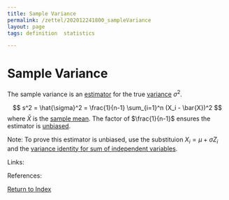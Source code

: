 ```yaml
---
title: Sample Variance
permalink: /zettel/202012241800_sampleVariance
layout: page
tags: definition  statistics

---
```

# Sample Variance

The sample variance is an [estimator](202012241539_estimatorDefinition) for the true [variance](202012241415_varianceDefinition) $\sigma^2$. 

$$
s^2 = \hat{\sigma}^2 = \frac{1}{n-1} \sum_{i=1}^n (X_i - \bar{X})^2
$$
where $\bar{X}$ is the [sample mean](202012241544_sampleMeanDefinition). The factor of $\frac{1}{n-1}$ ensures
the estimator is [unbiased](202012241553_biasDefinition).

Note: To prove this estimator is unbiased, use the substituion $X_i = \mu + \sigma Z_i$ and the [variance identity for sum of independent variables](202012241806_varianceSumIndependentRVs).



Links: 

References: 

[Return to Index](index)